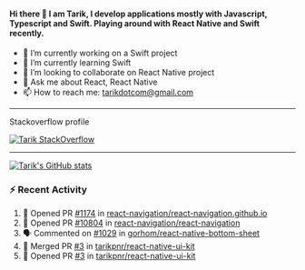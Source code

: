 #### Hi there 👋 I am Tarik, I develop applications mostly with Javascript, Typescript and Swift. Playing around with React Native and Swift recently.


- 🔭 I’m currently working on a Swift project
- 🌱 I’m currently learning Swift
- 👯 I’m looking to collaborate on React Native project
- 💬 Ask me about React, React Native
- 📫 How to reach me: tarikdotcom@gmail.com




---

Stackoverflow profile

[![Tarik StackOverflow](https://stackoverflow-badge.herokuapp.com/api/StackOverflowBadge/14122375)](https://stackoverflow.com/users/9631529/tarik)


---

[![Tarik's GitHub stats](https://github-readme-stats.vercel.app/api?username=tarikpnr&show_icons=true&theme=radical)](https://github.com/tarikpnr/github-readme-stats)


### :zap: Recent Activity

<!--START_SECTION:activity-->
1. 💪 Opened PR [#1174](https://github.com/react-navigation/react-navigation.github.io/pull/1174) in [react-navigation/react-navigation.github.io](https://github.com/react-navigation/react-navigation.github.io)
2. 💪 Opened PR [#10804](https://github.com/react-navigation/react-navigation/pull/10804) in [react-navigation/react-navigation](https://github.com/react-navigation/react-navigation)
3. 🗣 Commented on [#1029](https://github.com/gorhom/react-native-bottom-sheet/issues/1029) in [gorhom/react-native-bottom-sheet](https://github.com/gorhom/react-native-bottom-sheet)
4. 🎉 Merged PR [#3](https://github.com/tarikpnr/react-native-ui-kit/pull/3) in [tarikpnr/react-native-ui-kit](https://github.com/tarikpnr/react-native-ui-kit)
5. 💪 Opened PR [#3](https://github.com/tarikpnr/react-native-ui-kit/pull/3) in [tarikpnr/react-native-ui-kit](https://github.com/tarikpnr/react-native-ui-kit)
<!--END_SECTION:activity-->







